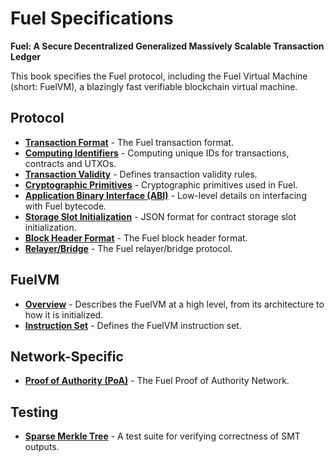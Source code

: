 # Fuel Specifications

<!-- markdownlint-disable-next-line MD036 -->
**Fuel: A Secure Decentralized Generalized Massively Scalable Transaction Ledger**

This book specifies the Fuel protocol, including the Fuel Virtual Machine
(short: FuelVM), a blazingly fast verifiable blockchain virtual machine.

## Protocol

- [**Transaction Format**](./tx-format/index.md) - The Fuel transaction format.
- [**Computing Identifiers**](./identifiers/index.md) - Computing unique IDs for transactions, contracts and UTXOs.
- [**Transaction Validity**](./protocol/tx-validity.md) - Defines transaction validity rules.
- [**Cryptographic Primitives**](./protocol/cryptographic-primitives.md) - Cryptographic primitives used in Fuel.
- [**Application Binary Interface (ABI)**](./abi/index.md) - Low-level details on interfacing with Fuel bytecode.
- [**Storage Slot Initialization**](./protocol/storage-initialization.md) - JSON format for contract storage slot initialization.
- [**Block Header Format**](./protocol/block-header.md) - The Fuel block header format.
- [**Relayer/Bridge**](./protocol/relayer.md) - The Fuel relayer/bridge protocol.

## FuelVM

- [**Overview**](./fuel-vm/index.md) - Describes the FuelVM at a high level, from its architecture to how it is initialized.
- [**Instruction Set**](./fuel-vm/instruction-set.md) - Defines the FuelVM instruction set.

## Network-Specific

- [**Proof of Authority (PoA)**](./networks/poa.md) - The Fuel Proof of Authority Network.

## Testing

- [**Sparse Merkle Tree**](./tests/sparse-merkle-tree-tests.md) - A test suite for verifying correctness of SMT outputs.
